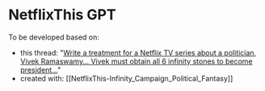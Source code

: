 # NetflixThis GPT

To be developed based on:

* this thread: "[Write a treatment for a Netflix TV series about a politician, Vivek Ramaswamy... Vivek must obtain all 6 infinity stones to become president...](https://twitter.com/mathewlowry/status/1723978792727687462)"
* created with: [[NetflixThis-Infinity_Campaign_Political_Fantasy]]